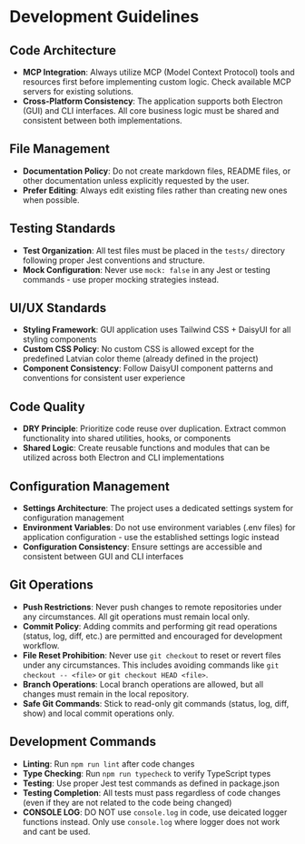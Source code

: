 # Development Guidelines

## Code Architecture
- **MCP Integration**: Always utilize MCP (Model Context Protocol) tools and resources first before implementing custom logic. Check available MCP servers for existing solutions.
- **Cross-Platform Consistency**: The application supports both Electron (GUI) and CLI interfaces. All core business logic must be shared and consistent between both implementations.

## File Management
- **Documentation Policy**: Do not create markdown files, README files, or other documentation unless explicitly requested by the user.
- **Prefer Editing**: Always edit existing files rather than creating new ones when possible.

## Testing Standards
- **Test Organization**: All test files must be placed in the `tests/` directory following proper Jest conventions and structure.
- **Mock Configuration**: Never use `mock: false` in any Jest or testing commands - use proper mocking strategies instead.

## UI/UX Standards
- **Styling Framework**: GUI application uses Tailwind CSS + DaisyUI for all styling components
- **Custom CSS Policy**: No custom CSS is allowed except for the predefined Latvian color theme (already defined in the project)
- **Component Consistency**: Follow DaisyUI component patterns and conventions for consistent user experience

## Code Quality
- **DRY Principle**: Prioritize code reuse over duplication. Extract common functionality into shared utilities, hooks, or components
- **Shared Logic**: Create reusable functions and modules that can be utilized across both Electron and CLI implementations

## Configuration Management
- **Settings Architecture**: The project uses a dedicated settings system for configuration management
- **Environment Variables**: Do not use environment variables (.env files) for application configuration - use the established settings logic instead
- **Configuration Consistency**: Ensure settings are accessible and consistent between GUI and CLI interfaces

## Git Operations
- **Push Restrictions**: Never push changes to remote repositories under any circumstances. All git operations must remain local only.
- **Commit Policy**: Adding commits and performing git read operations (status, log, diff, etc.) are permitted and encouraged for development workflow.
- **File Reset Prohibition**: Never use `git checkout` to reset or revert files under any circumstances. This includes avoiding commands like `git checkout -- <file>` or `git checkout HEAD <file>`.
- **Branch Operations**: Local branch operations are allowed, but all changes must remain in the local repository.
- **Safe Git Commands**: Stick to read-only git commands (status, log, diff, show) and local commit operations only.

## Development Commands
- **Linting**: Run `npm run lint` after code changes
- **Type Checking**: Run `npm run typecheck` to verify TypeScript types
- **Testing**: Use proper Jest test commands as defined in package.json
- **Testing Completion**: All tests must pass regardless of code changes (even if they are not related to the code being changed)
- **CONSOLE LOG**: DO NOT use `console.log` in code, use deicated logger functions instead. Only use `console.log` where logger does not work and cant be used.
